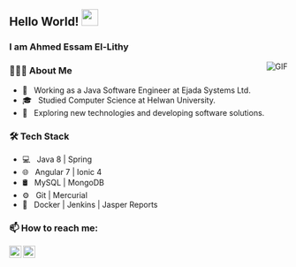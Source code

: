 ## Hello World! <img src="https://raw.githubusercontent.com/iampavangandhi/iampavangandhi/master/gifs/Hi.gif" width="30px"></h2>

### I am Ahmed Essam El-Lithy
<img align="right" alt="GIF" src="https://media.giphy.com/media/13HgwGsXF0aiGY/giphy.gif" />


<h3> 👨🏻‍💻 About Me </h3>

- 💼 &nbsp; Working as a Java Software Engineer at Ejada Systems Ltd.
- 🎓 &nbsp; Studied Computer Science at Helwan University.
- 🤔 &nbsp; Exploring new technologies and developing software solutions.

<h3>🛠 Tech Stack</h3>

- 💻 &nbsp; Java 8 | Spring 
- 🌐 &nbsp; Angular 7 | Ionic 4 
- 🛢 &nbsp; MySQL | MongoDB
- ⚙️ &nbsp; Git | Mercurial
- 🔧 &nbsp; Docker | Jenkins | Jasper Reports

<h3> 📫 How to reach me: </h3>

<a href="https://www.linkedin.com/in/ahmed-el-lithy-3a721892/">
  <img align="left" alt="Ahmed's Linkdein" width="22px" src="https://cdn.jsdelivr.net/npm/simple-icons@v3/icons/linkedin.svg" />
</a>

<a href="https://github.com/ahmedEl-Lithy">
  <img align="left" alt="Ahmed's Github" width="22px" src="https://cdn.jsdelivr.net/npm/simple-icons@v3/icons/github.svg" />
</a>
<br />
